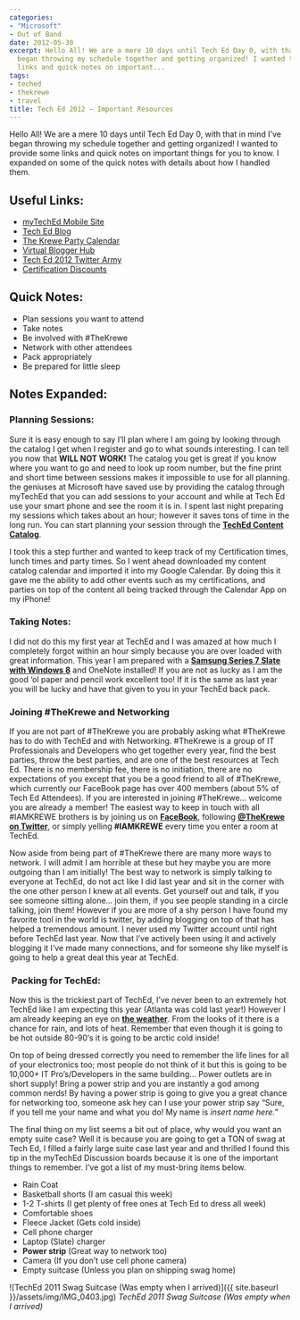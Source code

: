 ```yaml
---
categories:
- "Microsoft"
- Out of Band
date: 2012-05-30
excerpt: Hello All! We are a mere 10 days until Tech Ed Day 0, with that in mind I’ve
  began throwing my schedule together and getting organized! I wanted to provide some
  links and quick notes on important...
tags:
- teched
- thekrewe
- travel
title: Tech Ed 2012 – Important Resources
---
```


Hello All! We are a mere 10 days until Tech Ed Day 0, with that in mind I’ve began throwing my schedule together and getting organized! I wanted to provide some links and quick notes on important things for you to know. I expanded on some of the quick notes with details about how I handled them.

## Useful Links:

- [myTechEd Mobile Site](http://m.myteched.com/)
- [Tech Ed Blog](http://northamerica.msteched.com/blog#fbid=15Ixp1H8cb0)
- [The Krewe Party Calendar](http://www.techedkrewe.com/)
- [Virtual Blogger Hub](http://virtualbloggerhub.com/)
- [Tech Ed 2012 Twitter Army](http://myitforum.com/myitforumwp/2012/05/07/twitter-army-iv-teched-2012-edition/)
- [Certification Discounts](http://northamerica.msteched.com/certification#fbid=15Ixp1H8cb0)

## Quick Notes:

- Plan sessions you want to attend
- Take notes
- Be involved with #TheKrewe
- Network with other attendees
- Pack appropriately
- Be prepared for little sleep

<!--more-->

## Notes Expanded:

### Planning Sessions:

Sure it is easy enough to say I’ll plan where I am going by looking through the catalog I get when I register and go to what sounds interesting. I can tell you now that **WILL NOT WORK!** The catalog you get is great if you know where you want to go and need to look up room number, but the fine print and short time between sessions makes it impossible to use for all planning. the geniuses at Microsoft have saved use by providing the catalog through myTechEd that you can add sessions to your account and while at Tech Ed use your smart phone and see the room it is in. I spent last night preparing my sessions which takes about an hour; however it saves tons of time in the long run. You can start planning your session through the **[TechEd Content Catalog](http://northamerica.msteched.com/contentcatalog?ck=no#fbid=15Ixp1H8cb0)**.

I took this a step further and wanted to keep track of my Certification times, lunch times and party times. So I went ahead downloaded my content catalog calendar and imported it into my Google Calendar. By doing this it gave me the ability to add other events such as my certifications, and parties on top of the content all being tracked through the Calendar App on my iPhone!

### Taking Notes:

I did not do this my first year at TechEd and I was amazed at how much I completely forgot within an hour simply because you are over loaded with great information. This year I am prepared with a **[Samsung Series 7 Slate with Windows 8](http://mattblogsit.com/2012/01/22/making-a-windows-8-slate/)** and OneNote installed! If you are not as lucky as I am the good ‘ol paper and pencil work excellent too! If it is the same as last year you will be lucky and have that given to you in your TechEd back pack.

### Joining #TheKrewe and Networking

If you are not part of #TheKrewe you are probably asking what #TheKrewe has to do with TechEd and with Networking. #TheKrewe is a group of IT Professionals and Developers who get together every year, find the best parties, throw the best parties, and are one of the best resources at Tech Ed. There is no membership fee, there is no initiation, there are no expectations of you except that you be a good friend to all of #TheKrewe, which currently our FaceBook page has over 400 members (about 5% of Tech Ed Attendees). If you are interested in joining #TheKrewe… welcome you are already a member! The easiest way to keep in touch with all #IAMKREWE brothers is by joining us on **[FaceBook](https://www.facebook.com/groups/TheKrewe/)**, following **[@TheKrewe on Twitter](https://twitter.com/#!/Thekrewe)**, or simply yelling **#IAMKREWE** every time you enter a room at TechEd.

Now aside from being part of #TheKrewe there are many more ways to network. I will admit I am horrible at these but hey maybe you are more outgoing than I am initially! The best way to network is simply talking to everyone at TechEd, do not act like I did last year and sit in the corner with the one other person I knew at all events. Get yourself out and talk, if you see someone sitting alone… join them, if you see people standing in a circle talking, join them! However if you are more of a shy person I have found my favorite tool in the world is twitter, by adding blogging on top of that has helped a tremendous amount. I never used my Twitter account until right before TechEd last year. Now that I’ve actively been using it and actively blogging it I’ve made many connections, and for someone shy like myself is going to help a great deal this year at TechEd.

###  Packing for TechEd:

Now this is the trickiest part of TechEd, I’ve never been to an extremely hot TechEd like I am expecting this year (Atlanta was cold last year!) However I am already keeping an eye on **[the weather](http://www.weather.com/weather/tenday/Orlando+FL+USFL0372)**. From the looks of it there is a chance for rain, and lots of heat. Remember that even though it is going to be hot outside 80-90′s it is going to be arctic cold inside!

On top of being dressed correctly you need to remember the life lines for all of your electronics too; most people do not think of it but this is going to be 10,000+ IT Pro’s/Developers in the same building… Power outlets are in short supply! Bring a power strip and you are instantly a god among common nerds! By having a power strip is going to give you a great chance for networking too, someone ask hey can I use your power strip say “Sure, if you tell me your name and what you do! My name is _insert name here._”

The final thing on my list seems a bit out of place, why would you want an empty suite case? Well it is because you are going to get a TON of swag at Tech Ed, I filled a fairly large suite case last year and and thrilled I found this tip in the myTechEd Discussion boards because it is one of the important things to remember. I’ve got a list of my must-bring items below.

- Rain Coat
- Basketball shorts (I am casual this week)
- 1-2 T-shirts (I get plenty of free ones at Tech Ed to dress all week)
- Comfortable shoes
- Fleece Jacket (Gets cold inside)
- Cell phone charger
- Laptop (Slate) charger
- **Power strip** (Great way to network too)
- Camera (If you don’t use cell phone camera)
- Empty suitcase (Unless you plan on shipping swag home)

![TechEd 2011 Swag Suitcase (Was empty when I arrived)]({{ site.baseurl }}/assets/img/IMG_0403.jpg)
*TechEd 2011 Swag Suitcase (Was empty when I arrived)*
